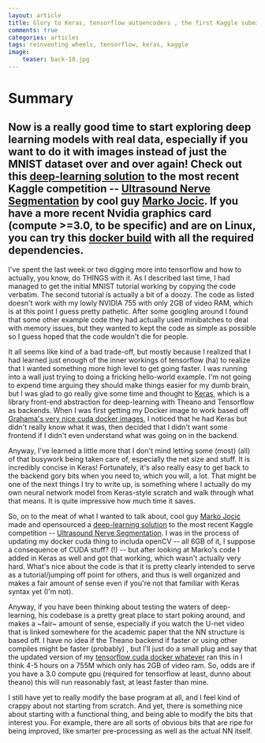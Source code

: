 ```yaml
---
layout: article
title: Glory to Keras, tensorflow autoencoders , the first Kaggle submission, and getting over forking/using using code (nearly) verbatim
comments: true
categories: articles
tags: reinventing wheels, tensorflow, keras, kaggle
image:
    teaser: back-10.jpg
---
```


# Summary

Now is a really good time to start exploring deep learning models with real data, especially if you want to do it with images instead of just the MNIST dataset over and over again! Check out this [deep-learning solution](https://github.com/jocicmarko/ultrasound-nerve-segmentation) to the most recent Kaggle competition -- [Ultrasound Nerve Segmentation](https://www.kaggle.com/c/ultrasound-nerve-segmentation) by cool guy [Marko Jocic](https://twitter.com/_jocicmarko). If you have a more recent Nvidia graphics card (compute >=3.0, to be specific) and are on Linux, you can try this [docker build](https://hub.docker.com/r/thomasekeller/tensorflow-py3-frills/) with all the required dependencies.
-------

I've spent the last week or two digging more into tensorflow and how to actually, you know, do THINGS with it. As I described last time, I had managed to get the initial MNIST tutorial working by copying the code verbatim. The second tutorial is actually a bit of a doozy. The code as listed doesn't work with my lowly NVIDIA 755 with only 2GB of video RAM, which is at this point I guess pretty pathetic. After some googling around I found that some other example code they had actually used minibatches to deal with memory issues, but they wanted to kept the code as simple as possible so I guess hoped that the code wouldn't die for people.

It all seems like kind of a bad trade-off, but mostly because I realized that I had learned just enough of the inner workings of tensorflow (ha) to realize that I wanted something more high level to get going faster. I was running into a wall just trying to doing a fricking hello-world example. I'm not going to expend time arguing they should make things easier for my dumb brain, but I was glad to go really give some time and thought to [Keras](http://keras.io), which is a library front-end abstraction for deep-learning with Theano and Tensorflow as backends. When I was first getting my Docker image to work based off [Grahama's very nice cuda docker images](https://gitlab.com/besiktas/dockerbuilds/blob/master/cuda/tensorflow/Dockerfile), I noticed that he had Keras but didn't really know what it was, then decided that I didn't want some frontend if I didn't even understand what was going on in the backend. 

Anyway, I've learned a little more that I don't mind letting some (most) (all) of that busywork being taken care of, especially the net size and stuff. It is incredibly concise in Keras! Fortunately, it's also really easy to get back to the backend gory bits when you need to, which you will, a lot. That might be one of the next things I try to write up, is something where I actually do my own neural network model from Keras-style scratch and walk through what that means. It is quite impressive how much time it saves.
 
So, on to the meat of what I wanted to talk about, cool guy [Marko Jocic](https://twitter.com/_jocicmarko) made and opensourced a [deep-learning solution](https://github.com/jocicmarko/ultrasound-nerve-segmentation) to the most recent Kaggle competition -- [Ultrasound Nerve Segmentation](https://www.kaggle.com/c/ultrasound-nerve-segmentation). I was in the process of updating my docker cuda thing to includa openCV -- all 6GB of it, I suppose a consequence of CUDA stuff? (!) -- but after looking at Marko's code I added in Keras as well and got that working, which wasn't actually very hard. What's nice about the code is that it is pretty clearly intended to serve as a tutorial/jumping off point for others, and thus is well organized and makes a fair amount of sense even if you're not that familiar with Keras syntax yet (I'm not).

Anyway, if you have been thinking about testing the waters of deep-learning, his codebase is a pretty great place to start poking around, and makes a ~fair~ amount of sense, especially if you watch the U-net video that is linked somewhere for the academic paper that the NN structure is based off. I have no idea if the Theano backend if faster or using other compiles might be faster (probably) , but I'll just do a small plug and say that the updated version of my [tensorflow cuda docker whatever](https://hub.docker.com/r/thomasekeller/tensorflow-py3-frills/) ran this in I think 4-5 hours on a 755M which only has 2GB of video ram. So, odds are if you have a 3.0 compute gpu (required for tensorflow at least, dunno about theano) this will run reasonably fast, at least faster than mine.

I still have yet to really modify the base program at all, and I feel kind of crappy about not starting from scratch. And yet, there is something nice about starting with a functional thing, and being able to modify the bits that interest you. For example, there are all sorts of obvious bits that are ripe for being improved, like smarter pre-processing as well as the actual NN itself.

